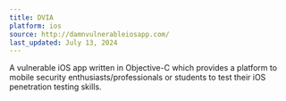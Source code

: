 ```yaml
---
title: DVIA
platform: ios
source: http://damnvulnerableiosapp.com/
last_updated: July 13, 2024
---
```


A vulnerable iOS app written in Objective-C which provides a platform to mobile security enthusiasts/professionals or students to test their iOS penetration testing skills.
